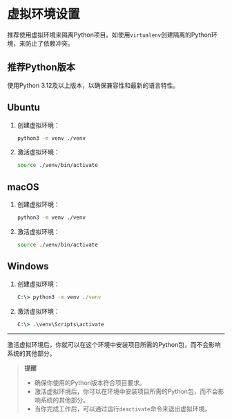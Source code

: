 # 虚拟环境设置

推荐使用虚拟环境来隔离Python项目。如使用`virtualenv`创建隔离的Python环境，来防止了依赖冲突。

## 推荐Python版本

使用Python 3.12及以上版本，以确保兼容性和最新的语言特性。

## Ubuntu

1. 创建虚拟环境：
    ```bash
    python3 -m venv ./venv
    ```

2. 激活虚拟环境：
    ```bash
    source ./venv/bin/activate
    ```

## macOS

1. 创建虚拟环境：
    ```bash
    python3 -m venv ./venv
    ```

2. 激活虚拟环境：
    ```bash
    source ./venv/bin/activate
    ```

## Windows

1. 创建虚拟环境：
    ```cmd
    C:\> python3 -m venv ./venv
    ```

2. 激活虚拟环境：
    ```cmd
    C:\> .\venv\Scripts\activate
    ```

***

激活虚拟环境后，你就可以在这个环境中安装项目所需的Python包，而不会影响系统的其他部分。

> **提醒**
>
> - 确保你使用的Python版本符合项目要求。
> - 激活虚拟环境后，你可以在环境中安装项目所需的Python包，而不会影响系统的其他部分。
> - 当你完成工作后，可以通过运行`deactivate`命令来退出虚拟环境。
